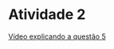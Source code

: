 <h1>Atividade 2</h1>
<p><a href="https://www.loom.com/share/c31a5dd8c0e24dbcbd415e88fc16cb69">Vídeo explicando a questão 5</a></p>